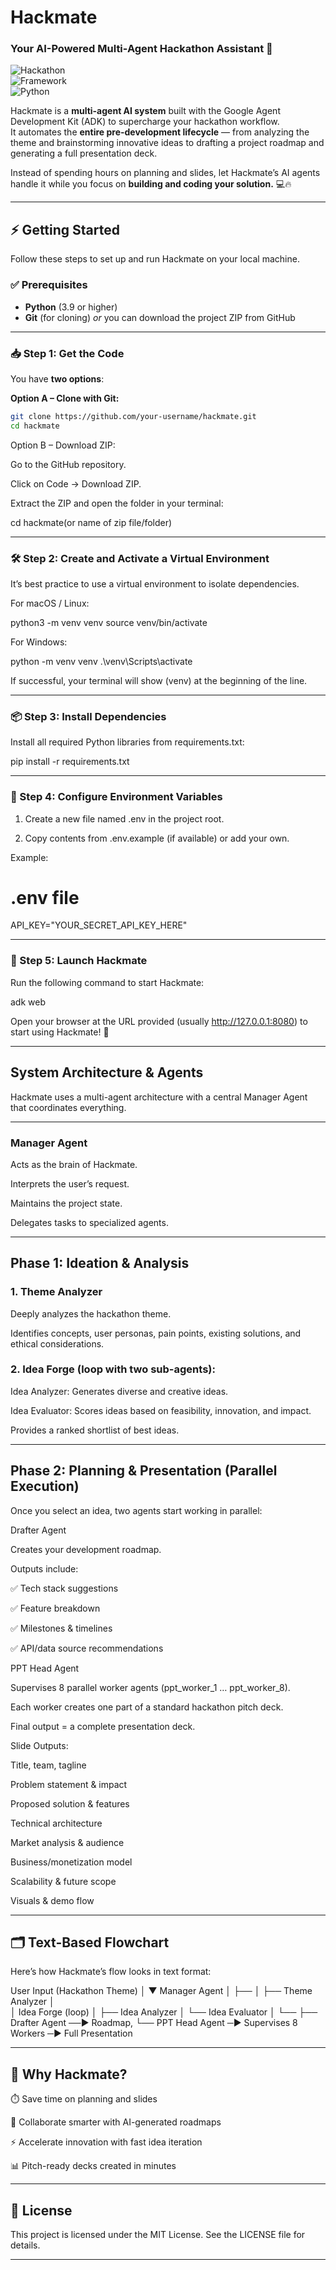 

# Hackmate  
### Your AI-Powered Multi-Agent Hackathon Assistant 🚀  

![Hackathon](https://img.shields.io/badge/Event-IEEE_SB_JIIT%20Techblocks%2011.1-blue.svg)  
![Framework](https://img.shields.io/badge/Framework-Google%20ADK-orange.svg)  
![Python](https://img.shields.io/badge/Python-3.9+-blue.svg)

Hackmate is a **multi-agent AI system** built with the Google Agent Development Kit (ADK) to supercharge your hackathon workflow.  
It automates the **entire pre-development lifecycle** — from analyzing the theme and brainstorming innovative ideas to drafting a project roadmap and generating a full presentation deck.  

Instead of spending hours on planning and slides, let Hackmate’s AI agents handle it while you focus on **building and coding your solution.** 💻🔥  

---

## ⚡ Getting Started  

Follow these steps to set up and run Hackmate on your local machine.  

### ✅ Prerequisites  
- **Python** (3.9 or higher)  
- **Git** (for cloning) *or* you can download the project ZIP from GitHub  

---

### 📥 Step 1: Get the Code  

You have **two options**:  

**Option A – Clone with Git:**  
```sh
git clone https://github.com/your-username/hackmate.git
cd hackmate
```
Option B – Download ZIP:

Go to the GitHub repository.

Click on Code → Download ZIP.

Extract the ZIP and open the folder in your terminal:


cd hackmate(or name of zip file/folder)


---

### 🛠️ Step 2: Create and Activate a Virtual Environment

It’s best practice to use a virtual environment to isolate dependencies.

For macOS / Linux:

python3 -m venv venv
source venv/bin/activate

For Windows:

python -m venv venv
.\venv\Scripts\activate

If successful, your terminal will show (venv) at the beginning of the line.


---

### 📦 Step 3: Install Dependencies

Install all required Python libraries from requirements.txt:

pip install -r requirements.txt


---

### 🔑 Step 4: Configure Environment Variables

1. Create a new file named .env in the project root.


2. Copy contents from .env.example (if available) or add your own.



Example:

# .env file
API_KEY="YOUR_SECRET_API_KEY_HERE"


---

### 🚀 Step 5: Launch Hackmate

Run the following command to start Hackmate:

adk web

Open your browser at the URL provided (usually http://127.0.0.1:8080) to start using Hackmate! 🎉


---

## System Architecture & Agents

Hackmate uses a multi-agent architecture with a central Manager Agent that coordinates everything.


---
###  Manager Agent

Acts as the brain of Hackmate.

Interprets the user’s request.

Maintains the project state.

Delegates tasks to specialized agents.



---
## Phase 1: Ideation & Analysis

### 1. Theme Analyzer

Deeply analyzes the hackathon theme.

Identifies concepts, user personas, pain points, existing solutions, and ethical considerations.



### 2. Idea Forge (loop with two sub-agents):

Idea Analyzer: Generates diverse and creative ideas.

Idea Evaluator: Scores ideas based on feasibility, innovation, and impact.

Provides a ranked shortlist of best ideas.





---

## Phase 2: Planning & Presentation (Parallel Execution)

Once you select an idea, two agents start working in parallel:

Drafter Agent

Creates your development roadmap.

Outputs include:

✅ Tech stack suggestions

✅ Feature breakdown

✅ Milestones & timelines

✅ API/data source recommendations



PPT Head Agent

Supervises 8 parallel worker agents (ppt_worker_1 … ppt_worker_8).

Each worker creates one part of a standard hackathon pitch deck.

Final output = a complete presentation deck.


Slide Outputs:

Title, team, tagline

Problem statement & impact

Proposed solution & features

Technical architecture

Market analysis & audience

Business/monetization model

Scalability & future scope

Visuals & demo flow



---

## 🗂️ Text-Based Flowchart

Here’s how Hackmate’s flow looks in text format:

User Input (Hackathon Theme)
        │
        ▼
 Manager Agent
        │
        ├── 
        │       ├── Theme Analyzer
        │       
        │   Idea Forge (loop)
        │       ├── Idea Analyzer
        │       └── Idea Evaluator
        │
        └── 
                ├── Drafter Agent ──► Roadmap, 
                                   └── PPT Head           Agent ─► Supervises 8 Workers ─► Full Presentation


---

## 🎯 Why Hackmate?

⏱️ Save time on planning and slides

🤝 Collaborate smarter with AI-generated roadmaps

⚡ Accelerate innovation with fast idea iteration

📊 Pitch-ready decks created in minutes



---

## 📌 License

This project is licensed under the MIT License. See the LICENSE file for details.

---

